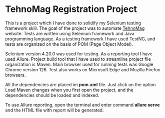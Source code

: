 
# TehnoMag Registration Project

This is a project which I have done to solidify my Selenium testing framework skill. The goal of the project was to automate [TehnoMag](https://tehnomag.com) website. Tests are written using Selenium framework and Java programming language. As a testing framework I have used TestNG, and tests are organized on the basis of POM (Page Object Model).

Selenium version 4.20.0 was used for testing. As a reporting tool I have used Allure. Project build tool that I have used to streamline project file organization is Maven. Main browser used for running tests was Google Chrome version 126. Test also works on Microsoft Edge and Mozilla Firefox browsers.

All the dependencies are placed im **pom.xml** file. Just click on the option Load Maven changes when you first open the project, and the dependencies should be loaded and indexed.

To use Allure reporting, open the terminal and enter command **allure serve** and the HTML file with report will be generated. 
